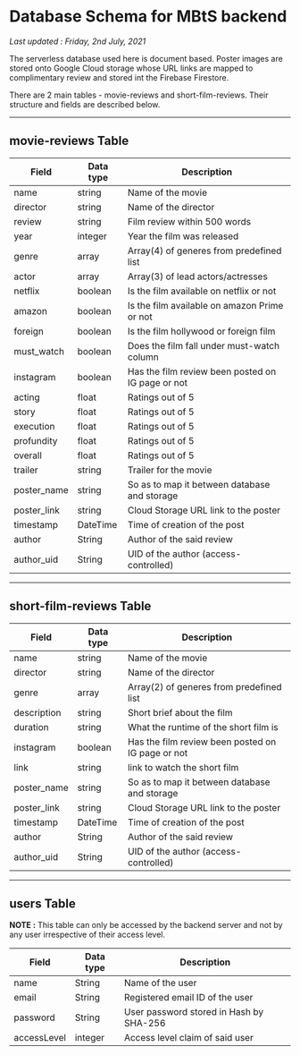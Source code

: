 # Database Schema for MBtS backend

_Last updated : Friday, 2nd July, 2021_

The serverless database used here is document based. Poster images are stored onto Google Cloud storage whose URL links are mapped to complimentary review and stored int the Firebase Firestore.

There are 2 main tables - movie-reviews and short-film-reviews. Their structure and fields are described below.

---

## movie-reviews Table

| Field       | Data type     | Description                                       |
| ------------| --------------| ------------------------------------------------- |
| name        | string        | Name of the movie                                 |
| director    | string        | Name of the director                              |
| review      | string        | Film review within 500 words                      | 
| year        | integer       | Year the film was released                        |
| genre       | array<String> | Array(4) of generes from predefined list          |
| actor       | array<String> | Array(3) of lead actors/actresses                 |
| netflix     | boolean       | Is the film available on netflix or not           |
| amazon      | boolean       | Is the film available on amazon Prime or not      |
| foreign     | boolean       | Is the film hollywood or foreign film             |
| must_watch  | boolean       | Does the film fall under must-watch column        |
| instagram   | boolean       | Has the film review been posted on IG page or not |
| acting      | float         | Ratings out of 5                                  |
| story       | float         | Ratings out of 5                                  |
| execution   | float         | Ratings out of 5                                  |
| profundity  | float         | Ratings out of 5                                  |
| overall     | float         | Ratings out of 5                                  |
| trailer     | string        | Trailer for the movie                             |
| poster_name | string        | So as to map it between database and storage      |
| poster_link | string        | Cloud Storage URL link to the poster              |
| timestamp   | DateTime      | Time of creation of the post                      |
| author      | String        | Author of the said review                         |
| author_uid  | String        | UID of the author (access-controlled)             |

---

## short-film-reviews Table

| Field       | Data type     | Description                                       |
| ----------- | ------------- | ------------------------------------------------- |
| name        | string        | Name of the movie                                 |
| director    | string        | Name of the director                              |
| genre       | array<String> | Array(2) of generes from predefined list          |
| description | string        | Short brief about the film                        |
| duration    | string        | What the runtime of the short film is             |
| instagram   | boolean       | Has the film review been posted on IG page or not |
| link        | string        | link to watch the short film                      |
| poster_name | string        | So as to map it between database and storage      |
| poster_link | string        | Cloud Storage URL link to the poster              |
| timestamp   | DateTime      | Time of creation of the post                      |
| author      | String        | Author of the said review                         |
| author_uid  | String        | UID of the author (access-controlled)             |

---

## users Table

__NOTE :__ This table can only be accessed by the backend server and not by any user irrespective of their access level.

| Field       | Data type     | Description                                       |
| ----------- | ------------- | ------------------------------------------------- |
| name        | String        | Name of the user                                  |
| email       | String        | Registered email ID of the user                   |
| password    | String        | User password stored in Hash by SHA-256           |
| accessLevel | integer       | Access level claim of said user                   |